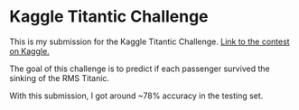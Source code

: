 # Kaggle Titantic Challenge 


This is my submission for the Kaggle Titantic Challenge. <a href = "https://www.kaggle.com/c/titanic">Link to the contest on Kaggle.</a>

 
The goal of this challenge is to predict if each passenger survived the sinking of the RMS Titanic. 


With this submission, I got around ~78% accuracy in the testing set. 